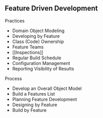 ## Feature Driven Development

Practices

* Domain Object Modeling
* Developing by Feature
* Class (Code) Ownership
* Feature Teams
* [[Inspections]]
* Regular Build Schedule
* Configuration Management
* Reporting Visibility of Results

Process

* Develop an Overall Object Model
* Build a Features List
* Planning Feature Development
* Designing by Feature
* Build by Feature
